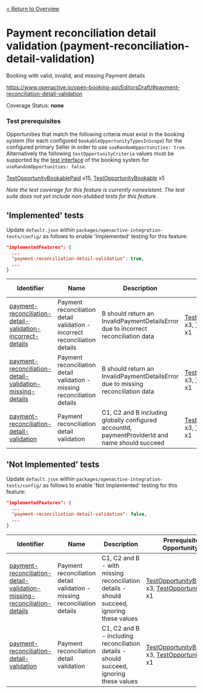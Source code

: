 [< Return to Overview](../../README.md)
# Payment reconciliation detail validation (payment-reconciliation-detail-validation)

Booking with valid, invalid, and missing Payment details


https://www.openactive.io/open-booking-api/EditorsDraft/#payment-reconciliation-detail-validation

Coverage Status: **none**
### Test prerequisites
Opportunities that match the following criteria must exist in the booking system (for each configured `bookableOpportunityTypesInScope`) for the configured primary Seller in order to use `useRandomOpportunities: true`. Alternatively the following `testOpportunityCriteria` values must be supported by the [test interface](https://openactive.io/test-interface/) of the booking system for `useRandomOpportunities: false`.

[TestOpportunityBookablePaid](https://openactive.io/test-interface#TestOpportunityBookablePaid) x15, [TestOpportunityBookable](https://openactive.io/test-interface#TestOpportunityBookable) x5

*Note the test coverage for this feature is currently nonexistent. The test suite does not yet include non-stubbed tests for this feature.*


## 'Implemented' tests

Update `default.json` within `packages/openactive-integration-tests/config/` as follows to enable 'Implemented' testing for this feature:

```json
"implementedFeatures": {
  ...
  "payment-reconciliation-detail-validation": true,
  ...
}
```

| Identifier | Name | Description | Prerequisites per Opportunity Type |
|------------|------|-------------|---------------|
| [payment-reconciliation-detail-validation-incorrect-details](./implemented/payment-reconciliation-detail-validation-incorrect-details-test.js) | Payment reconciliation detail validation - incorrect reconciliation details | B should return an InvalidPaymentDetailsError due to incorrect reconciliation data | [TestOpportunityBookablePaid](https://openactive.io/test-interface#TestOpportunityBookablePaid) x3, [TestOpportunityBookable](https://openactive.io/test-interface#TestOpportunityBookable) x1 |
| [payment-reconciliation-detail-validation-missing-details](./implemented/payment-reconciliation-detail-validation-missing-details-test.js) | Payment reconciliation detail validation - missing reconciliation details | B should return an InvalidPaymentDetailsError due to missing reconciliation data | [TestOpportunityBookablePaid](https://openactive.io/test-interface#TestOpportunityBookablePaid) x3, [TestOpportunityBookable](https://openactive.io/test-interface#TestOpportunityBookable) x1 |
| [payment-reconciliation-detail-validation](./implemented/payment-reconciliation-detail-validation-test.js) | Payment reconciliation detail validation | C1, C2 and B including globally configured accountId, paymentProviderId and name should succeed | [TestOpportunityBookablePaid](https://openactive.io/test-interface#TestOpportunityBookablePaid) x3, [TestOpportunityBookable](https://openactive.io/test-interface#TestOpportunityBookable) x1 |



## 'Not Implemented' tests


Update `default.json` within `packages/openactive-integration-tests/config/` as follows to enable 'Not Implemented' testing for this feature:

```json
"implementedFeatures": {
  ...
  "payment-reconciliation-detail-validation": false,
  ...
}
```

| Identifier | Name | Description | Prerequisites per Opportunity Type |
|------------|------|-------------|---------------|
| [payment-reconciliation-detail-validation-missing-reconciliation-details](./not-implemented/payment-reconciliation-detail-validation-missing-reconciliation-details-test.js) | Payment reconciliation detail validation - missing reconciliation details | C1, C2 and B - with missing reconciliation details - should succeed, ignoring these values | [TestOpportunityBookablePaid](https://openactive.io/test-interface#TestOpportunityBookablePaid) x3, [TestOpportunityBookable](https://openactive.io/test-interface#TestOpportunityBookable) x1 |
| [payment-reconciliation-detail-validation](./not-implemented/payment-reconciliation-detail-validation-test.js) | Payment reconciliation detail validation | C1, C2 and B - including reconciliation details - should succeed, ignoring these values | [TestOpportunityBookablePaid](https://openactive.io/test-interface#TestOpportunityBookablePaid) x3, [TestOpportunityBookable](https://openactive.io/test-interface#TestOpportunityBookable) x1 |
